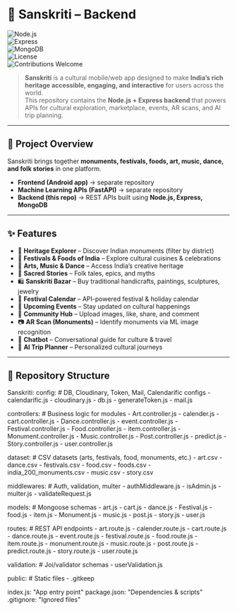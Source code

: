 # 🌸 Sanskriti – Backend  

![Node.js](https://img.shields.io/badge/Node.js-16.x-green?logo=node.js)  
![Express](https://img.shields.io/badge/Express.js-Backend-lightgrey?logo=express)  
![MongoDB](https://img.shields.io/badge/Database-MongoDB-brightgreen?logo=mongodb)  
![License](https://img.shields.io/badge/License-MIT-blue)  
![Contributions Welcome](https://img.shields.io/badge/Contributions-Welcome-orange)  

> **Sanskriti** is a cultural mobile/web app designed to make **India’s rich heritage accessible, engaging, and interactive** for users across the world.  
> This repository contains the **Node.js + Express backend** that powers APIs for cultural exploration, marketplace, events, AR scans, and AI trip planning.  

---

## 📖 Project Overview  

Sanskriti brings together **monuments, festivals, foods, art, music, dance, and folk stories** in one platform.  

- **Frontend (Android app)** → separate repository  
- **Machine Learning APIs (FastAPI)** → separate repository  
- **Backend (this repo)** → REST APIs built using **Node.js, Express, MongoDB**  

---

## ✨ Features  

- 🕌 **Heritage Explorer** – Discover Indian monuments (filter by district)  
- 🎉 **Festivals & Foods of India** – Explore cultural cuisines & celebrations  
- 🎨 **Arts, Music & Dance** – Access India’s creative heritage  
- 📖 **Sacred Stories** – Folk tales, epics, and myths  
- 🛍️ **Sanskriti Bazar** – Buy traditional handicrafts, paintings, sculptures, jewelry  
- 📅 **Festival Calendar** – API-powered festival & holiday calendar  
- 📌 **Upcoming Events** – Stay updated on cultural happenings  
- 🤝 **Community Hub** – Upload images, like, share, and comment  
- 📷 **AR Scan (Monuments)** – Identify monuments via ML image recognition  
- 💬 **Chatbot** – Conversational guide for culture & travel  
- 🤖 **AI Trip Planner** – Personalized cultural journeys  

---

## 📂 Repository Structure  
Sanskriti:
  config: # DB, Cloudinary, Token, Mail, Calendarific configs
    - calendarific.js
    - cloudinary.js
    - db.js
    - generateToken.js
    - mail.js

  controllers: # Business logic for modules
    - Art.controller.js
    - calender.js
    - cart.controller.js
    - Dance.controller.js
    - event.controller.js
    - Festival.controller.js
    - Food.controller.js
    - item.controller.js
    - Monument.controller.js
    - Music.controller.js
    - Post.controller.js
    - predict.js
    - Story.controller.js
    - user.controller.js

  dataset: # CSV datasets (arts, festivals, food, monuments, etc.)
    - art.csv
    - dance.csv
    - festivals.csv
    - food.csv
    - foods.csv
    - india_200_monuments.csv
    - music.csv
    - story.csv

  middlewares: # Auth, validation, multer
    - authMiddleware.js
    - isAdmin.js
    - multer.js
    - validateRequest.js

  models: # Mongoose schemas
    - art.js
    - cart.js
    - dance.js
    - Festival.js
    - food.js
    - item.js
    - Monument.js
    - music.js
    - post.js
    - story.js
    - user.js

  routes: # REST API endpoints
    - art.route.js
    - calender.route.js
    - cart.route.js
    - dance.route.js
    - event.route.js
    - festival.route.js
    - food.route.js
    - item.route.js
    - monument.route.js
    - music.route.js
    - post.route.js
    - predict.route.js
    - story.route.js
    - user.route.js

  validation: # Joi/validator schemas
    - userValidation.js

  public: # Static files
    - .gitkeep

  index.js: "App entry point"
  package.json: "Dependencies & scripts"
  .gitignore: "Ignored files"


